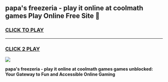 
## papa's freezeria - play it online at coolmath games Play Online Free Site 👋
<h3>
<a href="https://download.freeplayer.one?title=papa's_freezeria_-_play_it_online_at_coolmath_games&ref=21F">CLICK TO PLAY</a></h3>
<hr>

<h3>
<a href="https://download.freeplayer.one?title=papa's_freezeria_-_play_it_online_at_coolmath_games&ref=21F">CLICK 2 PLAY</a>
  
</h3>

<a href="https://download.freeplayer.one?title=papa's_freezeria_-_play_it_online_at_coolmath_games&ref=21F"><img src="https://cdnb.artstation.com/p/assets/images/images/032/539/853/original/anto-thomas-button-gif.gif"></a>


**papa's freezeria - play it online at coolmath games games unblocked: Your Gateway to Fun and Accessible Online Gaming**
